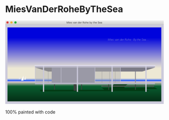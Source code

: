 # MiesVanDerRoheByTheSea

![Pic](MVDRBTS-Screenshot.png?raw=true "MiesVanDerRoheByTheSea")


100% painted with code
